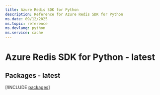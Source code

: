 ```yaml
---
title: Azure Redis SDK for Python
description: Reference for Azure Redis SDK for Python
ms.date: 09/12/2025
ms.topic: reference
ms.devlang: python
ms.service: cache
---
```

# Azure Redis SDK for Python - latest
## Packages - latest
[!INCLUDE [packages](redis-index.md)]